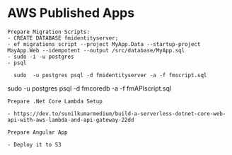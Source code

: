 # AWS Published Apps

	Prepare Migration Scripts:
	- CREATE DATABASE fmidentityserver;
	- ef migrations script --project MyApp.Data --startup-project MayApp.Web --idempotent --output /src/database/MyApp.sql
	- sudo -i -u postgres
	- psql

	  sudo  -u postgres psql -d fmidentityserver -a -f fmscript.sql

sudo  -u postgres psql -d fmcoredb -a -f fmAPIscript.sql
	  

	Prepare .Net Core Lambda Setup
	
	- https://dev.to/sunilkumarmedium/build-a-serverless-dotnet-core-web-api-with-aws-lambda-and-api-gateway-22dd

	Prepare Angular App
	
	- Deploy it to S3

